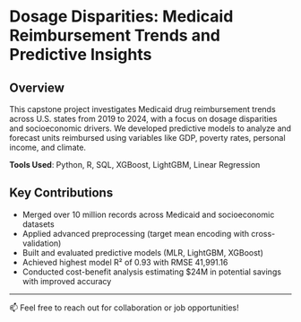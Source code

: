 # Dosage Disparities: Medicaid Reimbursement Trends and Predictive Insights

## Overview
This capstone project investigates Medicaid drug reimbursement trends across U.S. states from 2019 to 2024, with a focus on dosage disparities and socioeconomic drivers. We developed predictive models to analyze and forecast units reimbursed using variables like GDP, poverty rates, personal income, and climate.

**Tools Used**: Python, R, SQL, XGBoost, LightGBM, Linear Regression

## Key Contributions
- Merged over 10 million records across Medicaid and socioeconomic datasets
- Applied advanced preprocessing (target mean encoding with cross-validation)
- Built and evaluated predictive models (MLR, LightGBM, XGBoost)
- Achieved highest model R² of 0.93 with RMSE 41,991.16
- Conducted cost-benefit analysis estimating $24M in potential savings with improved accuracy

---

📫 Feel free to reach out for collaboration or job opportunities!
